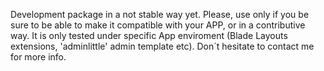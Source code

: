 Development package in a not stable way yet. Please, use only if you be sure to be able to make it compatible with your APP, or in a contributive way. It is only tested under specific App enviroment (Blade Layouts extensions, 'adminlittle' admin template etc).
Don´t hesitate to contact me for more info.